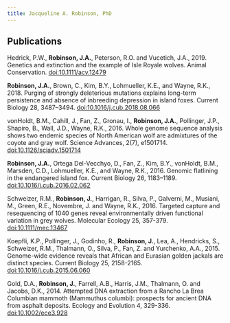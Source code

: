 ```yaml
---
title: Jacqueline A. Robinson, PhD
---
```


## Publications

Hedrick, P.W., **Robinson, J.A.**, Peterson, R.O. and Vucetich, J.A., 2019. Genetics and extinction and the example of Isle Royale wolves. Animal Conservation. [doi:10.1111/acv.12479](https://doi.org/10.1111/acv.12479)

**Robinson, J.A.**, Brown, C., Kim, B.Y., Lohmueller, K.E., and Wayne, R.K., 2018. Purging of strongly deleterious mutations explains long-term persistence and absence of inbreeding depression in island foxes. Current Biology 28, 3487–3494. [doi:10.1016/j.cub.2018.08.066](https://doi.org/10.1016/j.cub.2018.08.066)

vonHoldt, B.M., Cahill, J., Fan, Z., Gronau, I., **Robinson, J.A.**, Pollinger, J.P., Shapiro, B., Wall, J.D., Wayne, R.K., 2016. Whole genome sequence analysis shows two endemic species of North American wolf are admixtures of the coyote and gray wolf. Science Advances, 2(7), e1501714. [doi:10.1126/sciadv.1501714](https://doi.org/10.1126/sciadv.1501714)

**Robinson, J.A.**, Ortega Del-Vecchyo, D., Fan, Z., Kim, B.Y., vonHoldt, B.M., Marsden, C.D., Lohmueller, K.E., and Wayne, R.K., 2016. Genomic flatlining in the endangered island fox. Current Biology 26, 1183–1189. [doi:10.1016/j.cub.2016.02.062](https://doi.org/10.1016/j.cub.2016.02.062)

Schweizer, R.M., **Robinson, J.**, Harrigan, R., Silva, P., Galverni, M., Musiani, M., Green, R.E., Novembre, J. and Wayne, R.K., 2016. Targeted capture and resequencing of 1040 genes reveal environmentally driven functional variation in grey wolves. Molecular Ecology 25, 357-379. [doi:10.1111/mec.13467](https://doi.org/10.1111/mec.13467)

Koepfli, K.P., Pollinger, J., Godinho, R., **Robinson, J.**, Lea, A., Hendricks, S., Schweizer, R.M., Thalmann, O., Silva, P., Fan, Z. and Yurchenko, A.A., 2015. Genome-wide evidence reveals that African and Eurasian golden jackals are distinct species. Current Biology 25, 2158-2165. [doi:10.1016/j.cub.2015.06.060](https://doi.org/10.1016/j.cub.2015.06.060)

Gold, D.A., **Robinson, J.**, Farrell, A.B., Harris, J.M., Thalmann, O. and Jacobs, D.K., 2014. Attempted DNA extraction from a Rancho La Brea Columbian mammoth (Mammuthus columbi): prospects for ancient DNA from asphalt deposits. Ecology and Evolution 4, 329-336. [doi:10.1002/ece3.928](https://doi.org/10.1002/ece3.928)
 
